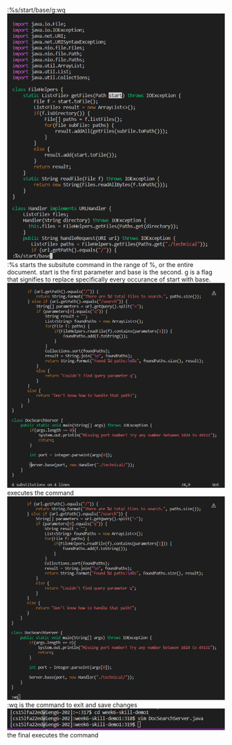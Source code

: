 :%s/start/base/g<Enter>:wq<Enter>
![](VIM-FIRST-COMMAND.png)
:%s starts the subsitute command in the range of %, or the entire document. start is the first parameter and base is the second. g is a flag that signifies to replace specifically every occurance of start with base.
  ![](VIM-SECOND-COMMAND.png)
  <Enter> executes the command
  ![](VIM-THIRD-COMMAND.png)
:wq is the command to exit and save changes
  ![](VIM-4-COMMAND.png)
the final <Enter> executes the command
